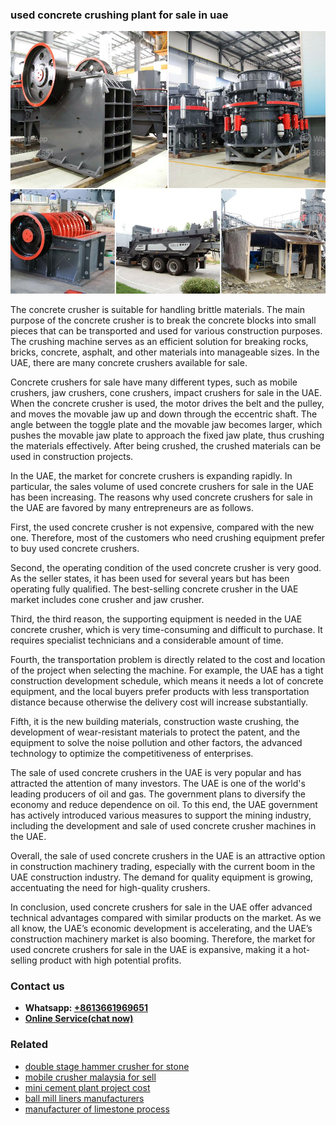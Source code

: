 <h3>used concrete crushing plant for sale in uae</h3><img src='1702950643.jpg' alt=''><p>The concrete crusher is suitable for handling brittle materials. The main purpose of the concrete crusher is to break the concrete blocks into small pieces that can be transported and used for various construction purposes. The crushing machine serves as an efficient solution for breaking rocks, bricks, concrete, asphalt, and other materials into manageable sizes. In the UAE, there are many concrete crushers available for sale.</p><p>Concrete crushers for sale have many different types, such as mobile crushers, jaw crushers, cone crushers, impact crushers for sale in the UAE. When the concrete crusher is used, the motor drives the belt and the pulley, and moves the movable jaw up and down through the eccentric shaft. The angle between the toggle plate and the movable jaw becomes larger, which pushes the movable jaw plate to approach the fixed jaw plate, thus crushing the materials effectively. After being crushed, the crushed materials can be used in construction projects.</p><p>In the UAE, the market for concrete crushers is expanding rapidly. In particular, the sales volume of used concrete crushers for sale in the UAE has been increasing. The reasons why used concrete crushers for sale in the UAE are favored by many entrepreneurs are as follows.</p><p>First, the used concrete crusher is not expensive, compared with the new one. Therefore, most of the customers who need crushing equipment prefer to buy used concrete crushers.</p><p>Second, the operating condition of the used concrete crusher is very good. As the seller states, it has been used for several years but has been operating fully qualified. The best-selling concrete crusher in the UAE market includes cone crusher and jaw crusher.</p><p>Third, the third reason, the supporting equipment is needed in the UAE concrete crusher, which is very time-consuming and difficult to purchase. It requires specialist technicians and a considerable amount of time.</p><p>Fourth, the transportation problem is directly related to the cost and location of the project when selecting the machine. For example, the UAE has a tight construction development schedule, which means it needs a lot of concrete equipment, and the local buyers prefer products with less transportation distance because otherwise the delivery cost will increase substantially.</p><p>Fifth, it is the new building materials, construction waste crushing, the development of wear-resistant materials to protect the patent, and the equipment to solve the noise pollution and other factors, the advanced technology to optimize the competitiveness of enterprises.</p><p>The sale of used concrete crushers in the UAE is very popular and has attracted the attention of many investors. The UAE is one of the world's leading producers of oil and gas. The government plans to diversify the economy and reduce dependence on oil. To this end, the UAE government has actively introduced various measures to support the mining industry, including the development and sale of used concrete crusher machines in the UAE.</p><p>Overall, the sale of used concrete crushers in the UAE is an attractive option in construction machinery trading, especially with the current boom in the UAE construction industry. The demand for quality equipment is growing, accentuating the need for high-quality crushers.</p><p>In conclusion, used concrete crushers for sale in the UAE offer advanced technical advantages compared with similar products on the market. As we all know, the UAE’s economic development is accelerating, and the UAE’s construction machinery market is also booming. Therefore, the market for used concrete crushers for sale in the UAE is expansive, making it a hot-selling product with high potential profits.</p><h3>Contact us</h3><ul><li><strong>Whatsapp:&nbsp;<a href="https://wa.me/8613661969651">+8613661969651</a></strong></li><li><a href="https://swt.shibang-china.com/?git&amp;zhl&amp;used concrete crushing plant for sale in uae"><strong>Online Service(chat now)</strong></a></li></ul><h3>Related</h3><ul><li><a href='double stage hammer crusher for stone.md'>double stage hammer crusher for stone</a></li><li><a href='mobile crusher malaysia for sell.md'>mobile crusher malaysia for sell</a></li><li><a href='mini cement plant project cost.md'>mini cement plant project cost</a></li><li><a href='ball mill liners manufacturers.md'>ball mill liners manufacturers</a></li><li><a href='manufacturer of limestone process.md'>manufacturer of limestone process</a></li></ul>